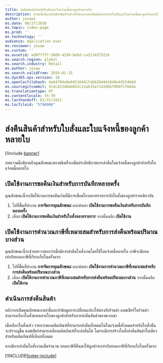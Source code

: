 ```yaml
---
title: ส่งคืนสินค้าสำหรับใบสั่งและใบแจ้งหนี้ของลูกค้าหลายใบ
description: หัวข้อนี้อธิบายถึงฟังก์ชันที่จะช่วยให้สามารถส่งคืนสินค้าสำหรับใบสั่งและใบแจ้งหนี้ของลูกค้าหลายใบใน Dynamics 365 Commerce
author: josaw1
ms.date: 08/27/2020
ms.topic: index-page
ms.prod: ''
ms.technology: ''
audience: Application User
ms.reviewer: josaw
ms.custom: ''
ms.assetid: ed0f77f7-3609-4330-bebd-ca3134575216
ms.search.region: global
ms.search.industry: Retail
ms.author: josaw
ms.search.validFrom: 2019-01-15
ms.dyn365.ops.version: 10
ms.openlocfilehash: 4a64794a0e04516441fab628d441640e4d154b8d
ms.sourcegitcommit: 3cdc42346bb653c13ab33a7142dbb7969f1f6dda
ms.translationtype: HT
ms.contentlocale: th-TH
ms.lasthandoff: 03/31/2021
ms.locfileid: "5796908"
---
```

# <a name="return-items-across-multiple-customer-orders-and-invoices"></a>ส่งคืนสินค้าสำหรับใบสั่งและใบแจ้งหนี้ของลูกค้าหลายใบ

[!include [banner](includes/banner.md)]


บทความนี้อธิบายถึงคุณลักษณะสองชนิดที่จะเพิ่มประสิทธิภาพการส่งคืนใบแจ้งหนี้ของลูกค้าสำหรับใบแจ้งหนี้หลายใบ 

## <a name="enable-refunds-over-multiple-captures"></a>เปิดใช้งานการขอคืนเงินสำหรับการบันทึกหลายครั้ง

คุณลักษณะนี้จะเปิดใช้งานการขอคืนเงินที่มีการเชื่อมโยงหลายรายการกับใบสั่งของลูกค้ารายเดียวกัน 

1. ไปที่พื้นที่ทำงาน **การจัดการคุณลักษณะ** และค้นหา **เปิดใช้งานการขอคืนเงินสำหรับการบันทึกหลายครั้ง**
2. เลือก **เปิดใช้งานการขอคืนเงินสำหรับใบสั่งหลายรายการ** จากนั้นคลิก **เปิดใช้งาน** 

## <a name="enable-proper-tax-calculation-for-returns-with-partial-quantity"></a>เปิดใช้งานการคำนวณภาษีที่เหมาะสมสำหรับการส่งคืนพร้อมปริมาณบางส่วน

คุณลักษณะนี้จะช่วยตรวจสอบว่าเมื่อมีการส่งคืนใบสั่งงานโดยใช้ใบแจ้งหนี้หลายใบ ภาษีจะมียอดเท่ากับยอดภาษีที่เรียกเก็บในครั้งแรก 

1. ไปที่พื้นที่ทำงาน **การจัดการคุณลักษณะ** และค้นหา **เปิดใช้งานการคำนวณภาษีที่เหมาะสมสำหรับการส่งคืนพร้อมปริมาณบางส่วน**
2. เลือก **เปิดใช้งานการคำนวณภาษีที่เหมาะสมสำหรับการส่งคืนพร้อมปริมาณบางส่วน** จากนั้นคลิก **เปิดใช้งาน** 


## <a name="process-returns"></a>ดำเนินการส่งคืนสินค้า

หลังจากเปิดคุณลักษณะเหล่านี้และทำข้อมูลการเปลี่ยนแปลงให้ตรงกับร้านค้า แคชเชียร์ในร้านค้าสามารถเลือกใบสั่งขายหลายใบของลูกค้าสำหรับการส่งคืนสินค้าของพวกเขา

เมื่อเลือกใบสั่งแล้ว รายการของผลิตภัณฑ์ที่สามารถส่งคืนทั้งหมดในใบแจ้งหนี้ทั้งหมดสำหรับใบสั่งนั้นจะปรากฏขึ้น แคชเชียร์สามารถเลือกผลิตภัณฑ์ที่จะส่งคืนได้ โดยจะมีการสร้างใบสั่งส่งคืนสินค้าใบเดียวสำหรับผลิตภัณฑ์ที่เลือกทั้งหมด

หากมีการส่งคืนใบสั่งงานเต็มจำนวน ยอดภาษีที่คืนมาให้ลูกค้าจะเท่ากับยอดภาษีที่เรียกเก็บในครั้งแรก



[!INCLUDE[footer-include](../includes/footer-banner.md)]